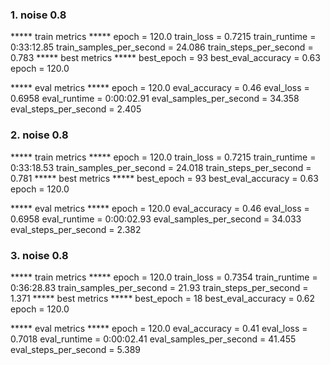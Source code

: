 ### 1. noise 0.8

***** train metrics *****
  epoch                    =      120.0
  train_loss               =     0.7215
  train_runtime            = 0:33:12.85
  train_samples_per_second =     24.086
  train_steps_per_second   =      0.783
***** best metrics *****
  best_epoch         =    93
  best_eval_accuracy =  0.63
  epoch              = 120.0

***** eval metrics *****
  epoch                   =      120.0
  eval_accuracy           =       0.46
  eval_loss               =     0.6958
  eval_runtime            = 0:00:02.91
  eval_samples_per_second =     34.358
  eval_steps_per_second   =      2.405

### 2. noise 0.8

***** train metrics *****
  epoch                    =      120.0
  train_loss               =     0.7215
  train_runtime            = 0:33:18.53
  train_samples_per_second =     24.018
  train_steps_per_second   =      0.781
***** best metrics *****
  best_epoch         =    93
  best_eval_accuracy =  0.63
  epoch              = 120.0

***** eval metrics *****
  epoch                   =      120.0
  eval_accuracy           =       0.46
  eval_loss               =     0.6958
  eval_runtime            = 0:00:02.93
  eval_samples_per_second =     34.033
  eval_steps_per_second   =      2.382

### 3. noise 0.8

***** train metrics *****
  epoch                    =      120.0
  train_loss               =     0.7354
  train_runtime            = 0:36:28.83
  train_samples_per_second =      21.93
  train_steps_per_second   =      1.371
***** best metrics *****
  best_epoch         =    18
  best_eval_accuracy =  0.62
  epoch              = 120.0

***** eval metrics *****
  epoch                   =      120.0
  eval_accuracy           =       0.41
  eval_loss               =     0.7018
  eval_runtime            = 0:00:02.41
  eval_samples_per_second =     41.455
  eval_steps_per_second   =      5.389